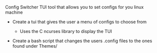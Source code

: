  Config Switcher
TUI tool that allows you to set configs for you linux machine

- Create a tui that gives the user a menu of configs to choose from
    - Uses the C ncurses library 
    to display the TUI

- Create a bash script that changes 
the users .config files to the ones 
found under Themes/

